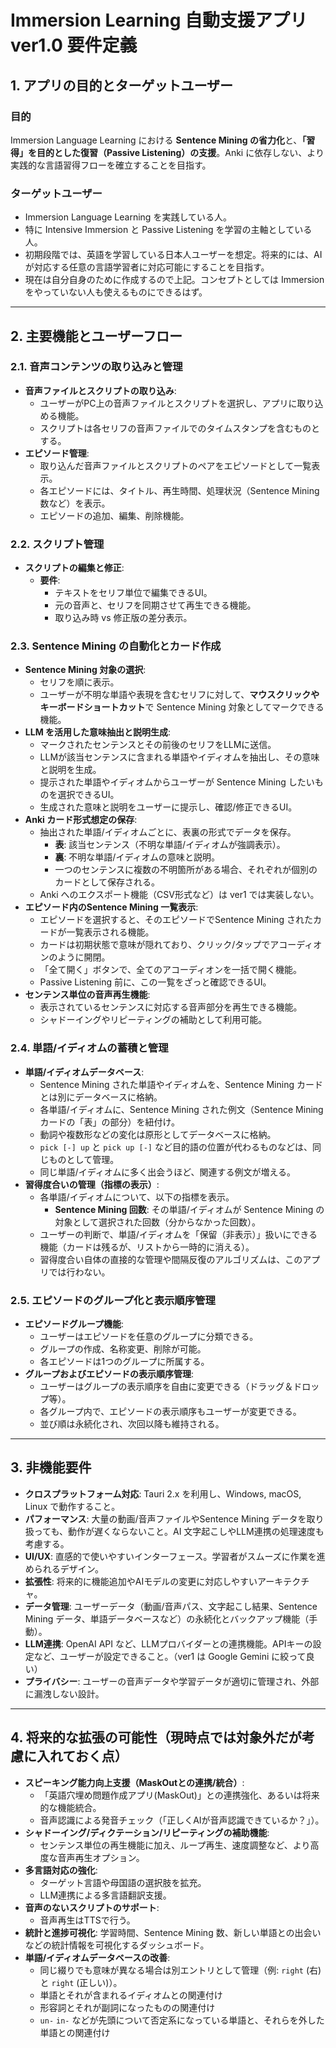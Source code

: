 # Immersion Learning 自動支援アプリ ver1.0 要件定義

## 1. アプリの目的とターゲットユーザー

### 目的

Immersion Language Learning における **Sentence Mining の省力化**と、**「習得」を目的とした復習（Passive Listening）の支援**。Anki に依存しない、より実践的な言語習得フローを確立することを目指す。

### ターゲットユーザー

* Immersion Language Learning を実践している人。
* 特に Intensive Immersion と Passive Listening を学習の主軸としている人。
* 初期段階では、英語を学習している日本人ユーザーを想定。将来的には、AI が対応する任意の言語学習者に対応可能にすることを目指す。
* 現在は自分自身のために作成するので上記。コンセプトとしては Immersion をやっていない人も使えるものにできるはず。

---

## 2. 主要機能とユーザーフロー

### 2.1. 音声コンテンツの取り込みと管理

* **音声ファイルとスクリプトの取り込み**:
    * ユーザーがPC上の音声ファイルとスクリプトを選択し、アプリに取り込める機能。
    * スクリプトは各セリフの音声ファイルでのタイムスタンプを含むものとする。
* **エピソード管理**:
    * 取り込んだ音声ファイルとスクリプトのペアをエピソードとして一覧表示。
    * 各エピソードには、タイトル、再生時間、処理状況（Sentence Mining 数など）を表示。
    * エピソードの追加、編集、削除機能。

### 2.2. スクリプト管理

* **スクリプトの編集と修正**:
    * **要件**:
        * テキストをセリフ単位で編集できるUI。
        * 元の音声と、セリフを同期させて再生できる機能。
        * 取り込み時 vs 修正版の差分表示。

### 2.3. Sentence Mining の自動化とカード作成

* **Sentence Mining 対象の選択**:
    * セリフを順に表示。
    * ユーザーが不明な単語や表現を含むセリフに対して、**マウスクリックやキーボードショートカット**で Sentence Mining 対象としてマークできる機能。
* **LLM を活用した意味抽出と説明生成**:
    * マークされたセンテンスとその前後のセリフをLLMに送信。
    * LLMが該当センテンスに含まれる単語やイディオムを抽出し、その意味と説明を生成。
    * 提示された単語やイディオムからユーザーが Sentence Mining したいものを選択できるUI。
    * 生成された意味と説明をユーザーに提示し、確認/修正できるUI。
* **Anki カード形式想定の保存**:
    * 抽出された単語/イディオムごとに、表裏の形式でデータを保存。
        * **表**: 該当センテンス（不明な単語/イディオムが強調表示）。
        * **裏**: 不明な単語/イディオムの意味と説明。
        * 一つのセンテンスに複数の不明箇所がある場合、それぞれが個別のカードとして保存される。
    * Anki へのエクスポート機能（CSV形式など）は ver1 では実装しない。
* **エピソード内のSentence Mining 一覧表示**:
    * エピソードを選択すると、そのエピソードでSentence Mining されたカードが一覧表示される機能。
    * カードは初期状態で意味が隠れており、クリック/タップでアコーディオンのように開閉。
    * 「全て開く」ボタンで、全てのアコーディオンを一括で開く機能。
    * Passive Listening 前に、この一覧をざっと確認できるUI。
* **センテンス単位の音声再生機能**:
    * 表示されているセンテンスに対応する音声部分を再生できる機能。
    * シャドーイングやリピーティングの補助として利用可能。

### 2.4. 単語/イディオムの蓄積と管理

* **単語/イディオムデータベース**:
    * Sentence Mining された単語やイディオムを、Sentence Mining カードとは別にデータベースに格納。
    * 各単語/イディオムに、Sentence Mining された例文（Sentence Mining カードの「表」の部分）を紐付け。
    * 動詞や複数形などの変化は原形としてデータベースに格納。
    * `pick [-] up` と `pick up [-]` など目的語の位置が代わるものなどは、同じものとして管理。
    * 同じ単語/イディオムに多く出会うほど、関連する例文が増える。
* **習得度合いの管理（指標の表示）**:
    * 各単語/イディオムについて、以下の指標を表示。
        * **Sentence Mining 回数**: その単語/イディオムが Sentence Mining の対象として選択された回数（分からなかった回数）。
    * ユーザーの判断で、単語/イディオムを「保留（非表示）」扱いにできる機能（カードは残るが、リストから一時的に消える）。
    * 習得度合い自体の直接的な管理や間隔反復のアルゴリズムは、このアプリでは行わない。

### 2.5. エピソードのグループ化と表示順序管理

* **エピソードグループ機能**:
    * ユーザーはエピソードを任意のグループに分類できる。
    * グループの作成、名称変更、削除が可能。
    * 各エピソードは1つのグループに所属する。
* **グループおよびエピソードの表示順序管理**:
    * ユーザーはグループの表示順序を自由に変更できる（ドラッグ＆ドロップ等）。
    * 各グループ内で、エピソードの表示順序もユーザーが変更できる。
    * 並び順は永続化され、次回以降も維持される。

---

## 3. 非機能要件

* **クロスプラットフォーム対応**: Tauri 2.x を利用し、Windows, macOS, Linux で動作すること。
* **パフォーマンス**: 大量の動画/音声ファイルやSentence Mining データを取り扱っても、動作が遅くならないこと。AI 文字起こしやLLM連携の処理速度も考慮する。
* **UI/UX**: 直感的で使いやすいインターフェース。学習者がスムーズに作業を進められるデザイン。
* **拡張性**: 将来的に機能追加やAIモデルの変更に対応しやすいアーキテクチャ。
* **データ管理**: ユーザーデータ（動画/音声パス、文字起こし結果、Sentence Mining データ、単語データベースなど）の永続化とバックアップ機能（手動）。
* **LLM連携**: OpenAI API など、LLMプロバイダーとの連携機能。APIキーの設定など、ユーザーが設定できること。（ver1 は Google Gemini に絞って良い）
* **プライバシー**: ユーザーの音声データや学習データが適切に管理され、外部に漏洩しない設計。

---

## 4. 将来的な拡張の可能性（現時点では対象外だが考慮に入れておく点）

* **スピーキング能力向上支援（MaskOutとの連携/統合）**:
    * 「英語穴埋め問題作成アプリ(MaskOut)」との連携強化、あるいは将来的な機能統合。
    * 音声認識による発音チェック（「正しくAIが音声認識できているか？」）。
* **シャドーイング/ディクテーション/リピーティングの補助機能**:
    * センテンス単位の再生機能に加え、ループ再生、速度調整など、より高度な音声再生オプション。
* **多言語対応の強化**:
    * ターゲット言語や母国語の選択肢を拡充。
    * LLM連携による多言語翻訳支援。
* **音声のないスクリプトのサポート**:
    * 音声再生はTTSで行う。
* **統計と進捗可視化**: 学習時間、Sentence Mining 数、新しい単語との出会いなどの統計情報を可視化するダッシュボード。
* **単語/イディオムデータベースの改善**:
    * 同じ綴りでも意味が異なる場合は別エントリとして管理（例: `right` (右) と `right` (正しい)）。
    * 単語とそれが含まれるイディオムとの関連付け
    * 形容詞とそれが副詞になったものの関連付け
    * `un-` `in-` などが先頭について否定系になっている単語と、それらを外した単語との関連付け
